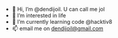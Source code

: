 - 👋 Hi, I’m @dendijoil. U can call me jol
- 👀 I’m interested in life
- 🌱 I’m currently learning code @hacktiv8
- 📫 email me on dendijoil@gmail.com 

<!---
dendijoil/dendijoil is a ✨ special ✨ repository because its `README.md` (this file) appears on your GitHub profile.
You can click the Preview link to take a look at your changes.
--->
